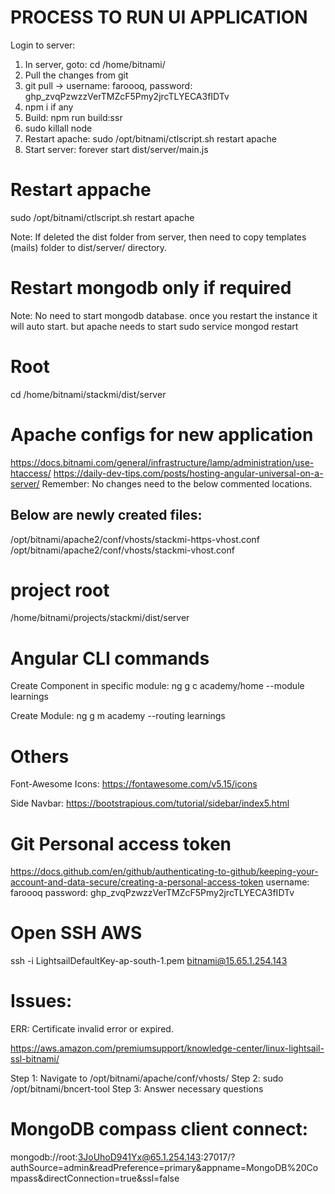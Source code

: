 # PROCESS TO RUN UI APPLICATION

Login to server:
1. In server, goto: cd /home/bitnami/
2. Pull the changes from git
3. git pull -> username: faroooq, password: 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
4. npm i if any
5. Build: npm run build:ssr
6. sudo killall node
7. Restart apache: sudo /opt/bitnami/ctlscript.sh restart apache 
8. Start server: forever start dist/server/main.js

# Restart appache
sudo /opt/bitnami/ctlscript.sh restart apache

Note: If deleted the dist folder from server, then need to copy 
templates (mails) folder to dist/server/ directory.

# Restart mongodb only if required
Note: No need to start mongodb database. once you restart the instance it will auto start. but apache needs to start
sudo service mongod restart

# Root
cd /home/bitnami/stackmi/dist/server

# Apache configs for new application
https://docs.bitnami.com/general/infrastructure/lamp/administration/use-htaccess/
https://daily-dev-tips.com/posts/hosting-angular-universal-on-a-server/
Remember: No changes need to the below commented locations.
<!-- /opt/bitnami/apache2/conf/
/opt/bitnami/apache/conf/bitnami -->
Below are newly created files:
------------------------------
/opt/bitnami/apache2/conf/vhosts/stackmi-https-vhost.conf
/opt/bitnami/apache2/conf/vhosts/stackmi-vhost.conf
# project root
/home/bitnami/projects/stackmi/dist/server
# Angular CLI commands
Create Component in specific module:
ng g c academy/home --module learnings

Create Module:
ng g m academy --routing learnings

# Others
Font-Awesome Icons:
https://fontawesome.com/v5.15/icons

Side Navbar:
https://bootstrapious.com/tutorial/sidebar/index5.html

# Git Personal access token
https://docs.github.com/en/github/authenticating-to-github/keeping-your-account-and-data-secure/creating-a-personal-access-token
username: faroooq
password: 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

# Open SSH AWS
ssh -i LightsailDefaultKey-ap-south-1.pem bitnami@15.65.1.254.143

# Issues:
ERR: Certificate invalid error or expired.

https://aws.amazon.com/premiumsupport/knowledge-center/linux-lightsail-ssl-bitnami/

Step 1: Navigate to /opt/bitnami/apache/conf/vhosts/
Step 2: sudo /opt/bitnami/bncert-tool
Step 3: Answer necessary questions

# MongoDB compass client connect:
mongodb://root:3JoUhoD941Yx@65.1.254.143:27017/?authSource=admin&readPreference=primary&appname=MongoDB%20Compass&directConnection=true&ssl=false
